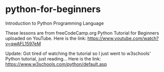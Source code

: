 # python-for-beginners

Introduction to Python Programming Language

These lessons are from freeCodeCamp.org Python Tutorial for Beginners uploaded on YouTube.
Here is the link: https://www.youtube.com/watch?v=qwAFL1597eM

Update: Got tired of watching the tutorial so I just went to w3schools' Python tutorial, just reading...
Here is the link: https://www.w3schools.com/python/default.asp
